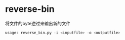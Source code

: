 # reverse-bin
将文件的byte逆过来输出新的文件
```python
usage: reverse_bin.py -i <inputfile> -o <outputfile>
```

